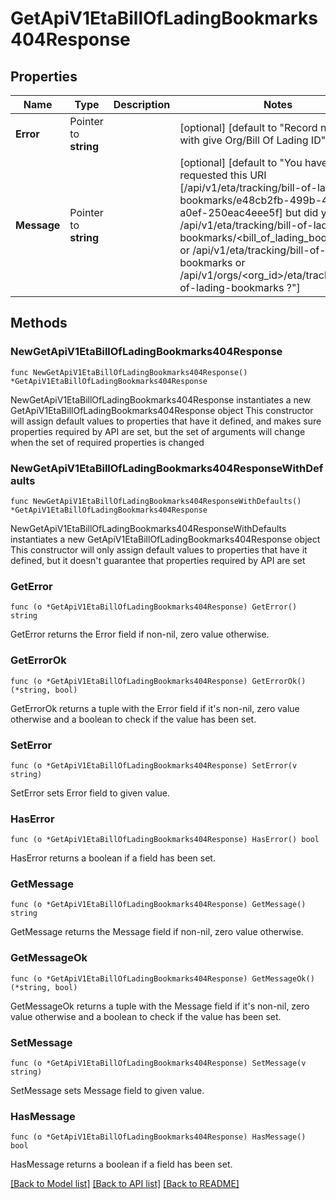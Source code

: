 # GetApiV1EtaBillOfLadingBookmarks404Response

## Properties

Name | Type | Description | Notes
------------ | ------------- | ------------- | -------------
**Error** | Pointer to **string** |  | [optional] [default to "Record not found with give Org/Bill Of Lading ID"]
**Message** | Pointer to **string** |  | [optional] [default to "You have requested this URI [/api/v1/eta/tracking/bill-of-lading-bookmarks/e48cb2fb-499b-4af4-a0ef-250eac4eee5f] but did you mean /api/v1/eta/tracking/bill-of-lading-bookmarks/<bill_of_lading_bookmark_id> or /api/v1/eta/tracking/bill-of-lading-bookmarks or /api/v1/orgs/<org_id>/eta/tracking/bill-of-lading-bookmarks ?"]

## Methods

### NewGetApiV1EtaBillOfLadingBookmarks404Response

`func NewGetApiV1EtaBillOfLadingBookmarks404Response() *GetApiV1EtaBillOfLadingBookmarks404Response`

NewGetApiV1EtaBillOfLadingBookmarks404Response instantiates a new GetApiV1EtaBillOfLadingBookmarks404Response object
This constructor will assign default values to properties that have it defined,
and makes sure properties required by API are set, but the set of arguments
will change when the set of required properties is changed

### NewGetApiV1EtaBillOfLadingBookmarks404ResponseWithDefaults

`func NewGetApiV1EtaBillOfLadingBookmarks404ResponseWithDefaults() *GetApiV1EtaBillOfLadingBookmarks404Response`

NewGetApiV1EtaBillOfLadingBookmarks404ResponseWithDefaults instantiates a new GetApiV1EtaBillOfLadingBookmarks404Response object
This constructor will only assign default values to properties that have it defined,
but it doesn't guarantee that properties required by API are set

### GetError

`func (o *GetApiV1EtaBillOfLadingBookmarks404Response) GetError() string`

GetError returns the Error field if non-nil, zero value otherwise.

### GetErrorOk

`func (o *GetApiV1EtaBillOfLadingBookmarks404Response) GetErrorOk() (*string, bool)`

GetErrorOk returns a tuple with the Error field if it's non-nil, zero value otherwise
and a boolean to check if the value has been set.

### SetError

`func (o *GetApiV1EtaBillOfLadingBookmarks404Response) SetError(v string)`

SetError sets Error field to given value.

### HasError

`func (o *GetApiV1EtaBillOfLadingBookmarks404Response) HasError() bool`

HasError returns a boolean if a field has been set.

### GetMessage

`func (o *GetApiV1EtaBillOfLadingBookmarks404Response) GetMessage() string`

GetMessage returns the Message field if non-nil, zero value otherwise.

### GetMessageOk

`func (o *GetApiV1EtaBillOfLadingBookmarks404Response) GetMessageOk() (*string, bool)`

GetMessageOk returns a tuple with the Message field if it's non-nil, zero value otherwise
and a boolean to check if the value has been set.

### SetMessage

`func (o *GetApiV1EtaBillOfLadingBookmarks404Response) SetMessage(v string)`

SetMessage sets Message field to given value.

### HasMessage

`func (o *GetApiV1EtaBillOfLadingBookmarks404Response) HasMessage() bool`

HasMessage returns a boolean if a field has been set.


[[Back to Model list]](../README.md#documentation-for-models) [[Back to API list]](../README.md#documentation-for-api-endpoints) [[Back to README]](../README.md)


